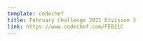 ```yaml
---
template: codechef
title: February Challenge 2021 Division 3
link: https://www.codechef.com/FEB21C
---
```

